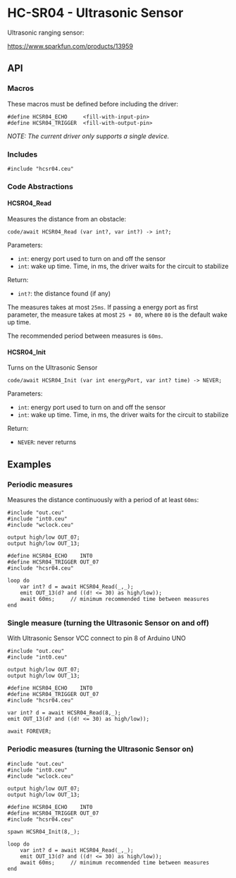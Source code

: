 # HC-SR04 - Ultrasonic Sensor

Ultrasonic ranging sensor:

https://www.sparkfun.com/products/13959

## API

### Macros

These macros must be defined before including the driver:

```
#define HCSR04_ECHO     <fill-with-input-pin>
#define HCSR04_TRIGGER  <fill-with-output-pin>
```

*NOTE: The current driver only supports a single device.*

### Includes

```
#include "hcsr04.ceu"
```

### Code Abstractions

#### HCSR04_Read

Measures the distance from an obstacle:

```
code/await HCSR04_Read (var int?, var int?) -> int?;
```

Parameters:

- `int`: energy port used to turn on and off the sensor
- `int`: wake up time. Time, in ms, the driver waits for the circuit to stabilize

Return:

- `int?`: the distance found (if any)

The measures takes at most `25ms`. If passing a energy port as first parameter, the measure takes at most `25 + 80`, where `80` is the default wake up time.

The recommended period between measures is `60ms`.

#### HCSR04_Init

Turns on the Ultrasonic Sensor

```
code/await HCSR04_Init (var int energyPort, var int? time) -> NEVER;
```

Parameters:

- `int`: energy port used to turn on and off the sensor
- `int`: wake up time. Time, in ms, the driver waits for the circuit to stabilize

Return:

- `NEVER`: never returns

## Examples

### Periodic measures

Measures the distance continuously with a period of at least `60ms`:

```
#include "out.ceu"
#include "int0.ceu"
#include "wclock.ceu"

output high/low OUT_07;
output high/low OUT_13;

#define HCSR04_ECHO    INT0
#define HCSR04_TRIGGER OUT_07
#include "hcsr04.ceu"

loop do
    var int? d = await HCSR04_Read(_,_);
    emit OUT_13(d? and ((d! <= 30) as high/low));
    await 60ms;     // minimum recommended time between measures
end
```

### Single measure (turning the Ultrasonic Sensor on and off)
With Ultrasonic Sensor VCC connect to pin 8 of Arduino UNO

```
#include "out.ceu"
#include "int0.ceu"

output high/low OUT_07;
output high/low OUT_13;

#define HCSR04_ECHO    INT0
#define HCSR04_TRIGGER OUT_07
#include "hcsr04.ceu"

var int? d = await HCSR04_Read(8,_);
emit OUT_13(d? and ((d! <= 30) as high/low));

await FOREVER;
```

### Periodic measures (turning the Ultrasonic Sensor on)
```
#include "out.ceu"
#include "int0.ceu"
#include "wclock.ceu"

output high/low OUT_07;
output high/low OUT_13;

#define HCSR04_ECHO    INT0
#define HCSR04_TRIGGER OUT_07
#include "hcsr04.ceu"

spawn HCSR04_Init(8,_);

loop do
    var int? d = await HCSR04_Read(_,_);
    emit OUT_13(d? and ((d! <= 30) as high/low));
    await 60ms;     // minimum recommended time between measures
end
```